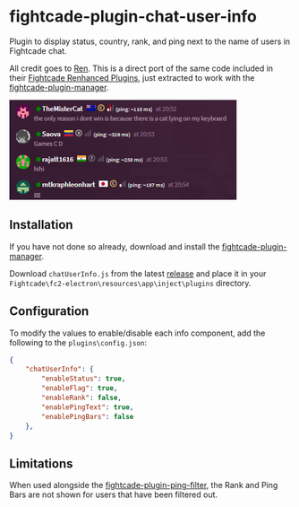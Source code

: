 # fightcade-plugin-chat-user-info
Plugin to display status, country, rank, and ping next to the name of users in Fightcade chat. 

All credit goes to [Ren](https://x.com/rencoding). This is a direct port of the same code included in their [Fightcade Renhanced Plugins](https://github.com/Arkadyzja/fcade-renhanced), just extracted to work with the [fightcade-plugin-manager](https://github.com/nmur/fightcade-plugin-manager).

[![image](./img/image.png)](./img/image.png)

## Installation

If you have not done so already, download and install the [fightcade-plugin-manager](https://github.com/nmur/fightcade-plugin-manager).

Download `chatUserInfo.js` from the latest [release](https://github.com/nmur/fightcade-plugin-chat-user-info/releases) and place it in your `Fightcade\fc2-electron\resources\app\inject\plugins` directory.

## Configuration
To modify the values to enable/disable each info component, add the following to the `plugins\config.json`:
```json
{
    "chatUserInfo": {
        "enableStatus": true,
        "enableFlag": true,
        "enableRank": false,
        "enablePingText": true,
        "enablePingBars": false
    },
}
```

## Limitations

When used alongside the [fightcade-plugin-ping-filter](https://github.com/nmur/fightcade-plugin-ping-filter), the Rank and Ping Bars are not shown for users that have been filtered out.
